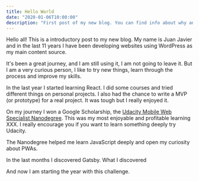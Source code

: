 ```yaml
---
title: Hello World
date: "2020-01-06T10:00:00"
description: "First post of my new blog. You can find info about why and how I am doing this project."
---
```


Hello all!
This is a introductory post to my new blog. My name is Juan Javier and in the last 11 years I have been developing websites using WordPress as my main content source.

It's been a great journey, and I am still using it, I am not going to leave it. But I am a very curious person, I like to try new things, learn through the process and improve my skills.

In the last year I started learning React. I did some courses and tried different things on personal projects. I also had the chance to write a MVP (or prototype) for a real project. It was tough but I really enjoyed it.

On my journey I won a Google Scholarship, the [Udacity Mobile Web Specialist Nanodegree](https://www.udacity.com/course/mobile-web-specialist-nanodegree--nd024). This was my most enjoyable and profitable learning XXX. I really encourage you if you want to learn something deeply try Udacity.

The Nanodegree helped me learn JavaScript deeply and open my curiosity about PWAs.

In the last months I discovered Gatsby. What I discovered 

And now I am starting the year with this challenge. 